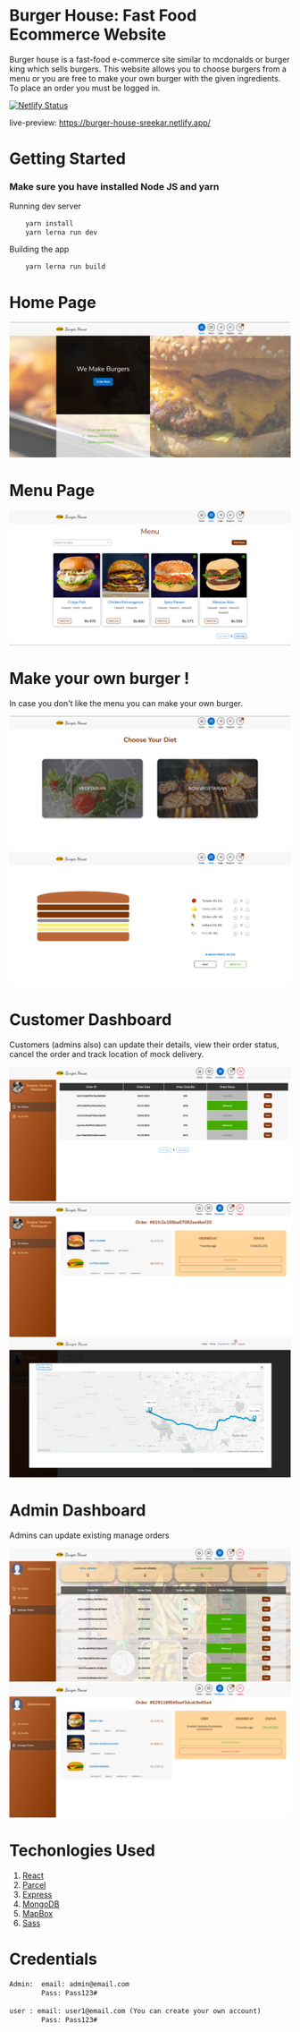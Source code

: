 # Burger House: Fast Food Ecommerce Website

Burger house is a fast-food e-commerce site similar to mcdonalds or burger king which sells burgers. This website allows you to choose burgers from a menu or you are free to make your own burger with the given ingredients. To place an order you must be logged in.

[![Netlify Status](https://api.netlify.com/api/v1/badges/2bbf0a00-133e-4a5e-8c69-df21038a8185/deploy-status)](https://app.netlify.com/sites/burger-house-sreekar/deploys)

live-preview: https://burger-house-sreekar.netlify.app/

# Getting Started

### Make sure you have installed Node JS and yarn

Running dev server

        yarn install 
        yarn lerna run dev 

Building the app

        yarn lerna run build


# Home Page

![](preview-images/home.png)

# Menu Page

![](preview-images/menu.png)

# Make your own burger !

In case you don't like the menu you can make your own burger.

![](preview-images/make-1.png)
![](preview-images/make-2.png)

# Customer Dashboard

Customers (admins also) can update their details, view their order status, cancel the order and track location of mock delivery.

![](preview-images/customer-dashboard-1.png)
![](preview-images/customer-dashboard-2.png)
![](preview-images/customer-dashboard-3.png)

# Admin Dashboard

Admins can update existing manage orders

![](preview-images/admin-dashboard-1.png)
![](preview-images/admin-dashboard-2.png)

# Techonlogies Used

1. [React](https://reactjs.org/)
2. [Parcel](https://parceljs.org/)
3. [Express](https://expressjs.com/)
4. [MongoDB](https://mongodb.com/)
5. [MapBox](https://www.mapbox.com/)
6. [Sass](https://sass-lang.com/)



# Credentials

    Admin:  email: admin@email.com
            Pass: Pass123#

    user : email: user1@email.com (You can create your own account)
            Pass: Pass123#
